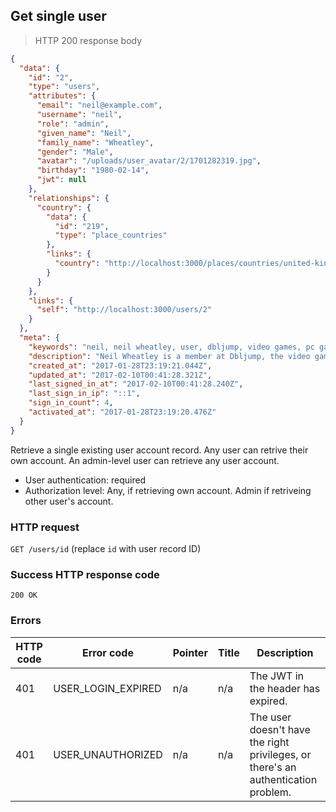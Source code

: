 ## Get single user

> HTTP 200 response body

```JSON
{
  "data": {
    "id": "2",
    "type": "users",
    "attributes": {
      "email": "neil@example.com",
      "username": "neil",
      "role": "admin",
      "given_name": "Neil",
      "family_name": "Wheatley",
      "gender": "Male",
      "avatar": "/uploads/user_avatar/2/1701282319.jpg",
      "birthday": "1980-02-14",
      "jwt": null
    },
    "relationships": {
      "country": {
        "data": {
          "id": "219",
          "type": "place_countries"
        },
        "links": {
          "country": "http://localhost:3000/places/countries/united-kingdom"
        }
      }
    },
    "links": {
      "self": "http://localhost:3000/users/2"
    }
  },
  "meta": {
    "keywords": "neil, neil wheatley, user, dbljump, video games, pc games, gaming",
    "description": "Neil Wheatley is a member at Dbljump, the video game reference.",
    "created_at": "2017-01-28T23:19:21.044Z",
    "updated_at": "2017-02-10T00:41:28.321Z",
    "last_signed_in_at": "2017-02-10T00:41:28.240Z",
    "last_sign_in_ip": "::1",
    "sign_in_count": 4,
    "activated_at": "2017-01-28T23:19:20.476Z"
  }
}
```

Retrieve a single existing user account record. Any user can retrive their own account. An admin-level user can retrieve any user account.

* User authentication: required
* Authorization level: Any, if retrieving own account. Admin if retriveing other user's account.

### HTTP request

`GET /users/id` (replace `id` with user record ID)

### Success HTTP response code

`200 OK`

### Errors

HTTP code | Error code | Pointer | Title | Description
--------- | ---------- | ------- | ----- | -----------
401 | USER_LOGIN_EXPIRED | n/a | n/a | The JWT in the header has expired.
401 | USER_UNAUTHORIZED | n/a | n/a | The user doesn't have the right privileges, or there's an authentication problem.
